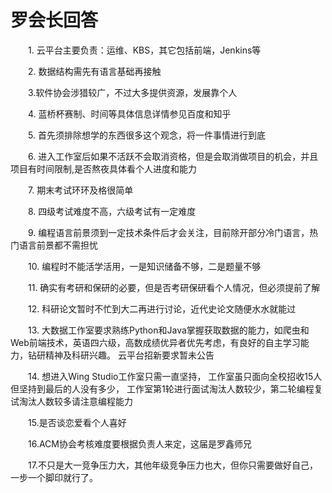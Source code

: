 # 罗会长回答

　　1\. 云平台主要负责：运维、KBS，其它包括前端，Jenkins等

　　2\. 数据结构需先有语言基础再接触

　　3.软件协会涉猎较广，不过大多提供资源，发展靠个人

　　4\. 蓝桥杯赛制、时间等具体信息详情参见百度和知乎

　　5\. 首先须排除想学的东西很多这个观念，将一件事情进行到底

　　6\. 进入工作室后如果不活跃不会取消资格，但是会取消做项目的机会，并且项目有时间限制,是否熬夜具体看个人进度和能力

　　7\. 期末考试环环及格很简单

　　8\. 四级考试难度不高，六级考试有一定难度

　　9\. 编程语言前景须到一定技术条件后才会关注，目前除开部分冷门语言，热门语言前景都不需担忧

　　10\. 编程时不能活学活用，一是知识储备不够，二是题量不够

　　11\. 确实有考研和保研的必要，但是否考研保研看个人情况，但必须提前了解

　　12\. 科研论文暂时不忙到大二再进行讨论，近代史论文随便水水就能过

　　13\. 大数据工作室要求熟练Python和Java掌握获取数据的能力，如爬虫和Web前端技术，英语四六级，高数成绩优异者优先考虑，有良好的自主学习能力，钻研精神及科研兴趣。 云平台招新要求暂未公告

　　14\. 想进入Wing Studio工作室只需一直坚持， 工作室虽只面向全校招收15人但坚持到最后的人没有多少， 工作室第1轮进行面试淘汰人数较少，第二轮编程复试淘汰人数较多请注意编程能力

　　15.是否谈恋爱看个人喜好

　　16.ACM协会考核难度要根据负责人来定，这届是罗鑫师兄

　　17.不只是大一竞争压力大，其他年级竞争压力也大，但你只需要做好自己，一步一个脚印就行了。

